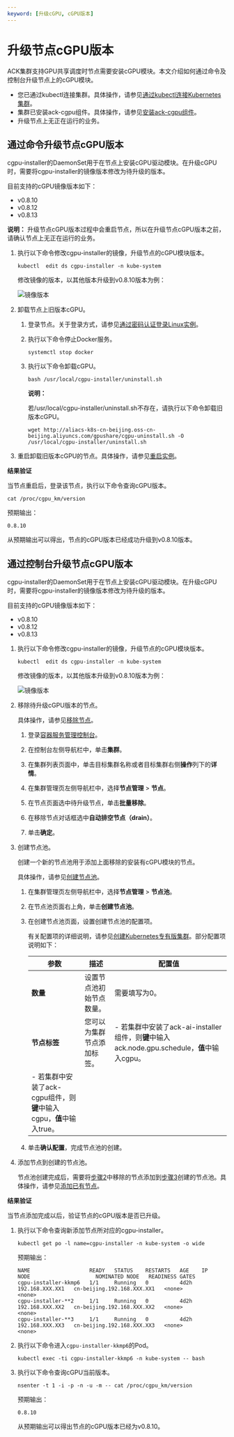 ```yaml
---
keyword: [升级cGPU, cGPU版本]
---
```


# 升级节点cGPU版本

ACK集群支持GPU共享调度时节点需要安装cGPU模块。本文介绍如何通过命令及控制台升级节点上的cGPU模块。

-   您已通过kubectl连接集群。具体操作，请参见[通过kubectl连接Kubernetes集群](/cn.zh-CN/Kubernetes集群用户指南/集群/连接集群/通过kubectl管理Kubernetes集群.md)。
-   集群已安装ack-cgpu组件。具体操作，请参见[安装ack-cgpu组件](/cn.zh-CN/Kubernetes集群用户指南/GPU/NPU/GPU调度/共享GPU调度/安装共享GPU组件.md)。
-   升级节点上无正在运行的业务。

## 通过命令升级节点cGPU版本

cgpu-installer的DaemonSet用于在节点上安装cGPU驱动模块。在升级cGPU时，需要将cgpu-installer的镜像版本修改为待升级的版本。

目前支持的cGPU镜像版本如下：

-   v0.8.10
-   v0.8.12
-   v0.8.13

**说明：** 升级节点cGPU版本过程中会重启节点，所以在升级节点cGPU版本之前，请确认节点上无正在运行的业务。

1.  执行以下命令修改cgpu-installer的镜像，升级节点的cGPU模块版本。

    ```
    kubectl  edit ds cgpu-installer -n kube-system
    ```

    修改镜像的版本，以其他版本升级到v0.8.10版本为例：

    ![镜像版本](https://static-aliyun-doc.oss-accelerate.aliyuncs.com/assets/img/zh-CN/2750795161/p251051.png)

2.  卸载节点上旧版本cGPU。

    1.  登录节点。关于登录方式，请参见[通过密码认证登录Linux实例](/cn.zh-CN/实例/连接实例/使用VNC连接实例/通过密码认证登录Linux实例.md)。

    2.  执行以下命令停止Docker服务。

        ```
        systemctl stop docker
        ```

    3.  执行以下命令卸载cGPU。

        ```
        bash /usr/local/cgpu-installer/uninstall.sh
        ```

        **说明：**

        若/usr/local/cgpu-installer/uninstall.sh不存在，请执行以下命令卸载旧版本cGPU。

        ```
        wget http://aliacs-k8s-cn-beijing.oss-cn-beijing.aliyuncs.com/gpushare/cgpu-uninstall.sh -O /usr/local/cgpu-installer/uninstall.sh
        ```

3.  重启卸载旧版本cGPU的节点。具体操作，请参见[重启实例](/cn.zh-CN/实例/管理实例/重启实例.md)。


**结果验证**

当节点重启后，登录该节点，执行以下命令查询cGPU版本。

```
cat /proc/cgpu_km/version
```

预期输出：

```
0.8.10
```

从预期输出可以得出，节点的cGPU版本已经成功升级到v0.8.10版本。

## 通过控制台升级节点cGPU版本

cgpu-installer的DaemonSet用于在节点上安装cGPU驱动模块。在升级cGPU时，需要将cgpu-installer的镜像版本修改为待升级的版本。

目前支持的cGPU镜像版本如下：

-   v0.8.10
-   v0.8.12
-   v0.8.13

1.  执行以下命令修改cgpu-installer的镜像，升级节点的cGPU模块版本。

    ```
    kubectl  edit ds cgpu-installer -n kube-system
    ```

    修改镜像的版本，以其他版本升级到v0.8.10版本为例：

    ![镜像版本](https://static-aliyun-doc.oss-accelerate.aliyuncs.com/assets/img/zh-CN/2750795161/p251051.png)

2.  移除待升级cGPU版本的节点。

    具体操作，请参见[移除节点](/cn.zh-CN/Kubernetes集群用户指南/节点与节点池/节点/移除节点.md)。

    1.  登录[容器服务管理控制台](https://cs.console.aliyun.com)。

    2.  在控制台左侧导航栏中，单击**集群**。

    3.  在集群列表页面中，单击目标集群名称或者目标集群右侧**操作**列下的**详情**。

    4.  在集群管理页左侧导航栏中，选择**节点管理** \> **节点**。

    5.  在节点页面选中待升级节点，单击**批量移除**。

    6.  在移除节点对话框选中**自动排空节点（drain）**。

    7.  单击**确定**。

3.  创建节点池。

    创建一个新的节点池用于添加上面移除的安装有cGPU模块的节点。

    具体操作，请参见[创建节点池](/cn.zh-CN/Kubernetes集群用户指南/节点与节点池/节点池/创建节点池.md)。

    1.  在集群管理页左侧导航栏中，选择**节点管理** \> **节点池**。

    2.  在节点池页面右上角，单击**创建节点池**。

    3.  在创建节点池页面，设置创建节点池的配置项。

        有关配置项的详细说明，请参见[创建Kubernetes专有版集群](/cn.zh-CN/Kubernetes集群用户指南/集群/创建集群/创建Kubernetes专有版集群.md)。部分配置项说明如下：

        |参数|描述|配置值|
        |--|--|---|
        |**数量**|设置节点池初始节点数量。|需要填写为0。|
        |**节点标签**|您可以为集群节点添加标签。|        -   若集群中安装了ack-ai-installer组件，则**键**中输入ack.node.gpu.schedule，**值**中输入cgpu。
        -   若集群中安装了ack-cgpu组件，则**键**中输入cgpu，**值**中输入true。 |

    4.  单击**确认配置**，完成节点池的创建。

4.  添加节点到创建的节点池。

    节点池创建完成后，需要将[步骤2](#step_c63_s6f_g0e)中移除的节点添加到[步骤3](#step_6nn_wov_c4r)创建的节点池。具体操作，请参见[添加已有节点](/cn.zh-CN/Kubernetes集群用户指南/节点与节点池/节点/添加已有节点.md)。


**结果验证**

当节点添加完成以后，验证节点的cGPU版本是否已升级。

1.  执行以下命令查询新添加节点所对应的cgpu-installer。

    ```
    kubectl get po -l name=cgpu-installer -n kube-system -o wide
    ```

    预期输出：

    ```
    NAME                   READY   STATUS    RESTARTS   AGE    IP                NODE                     NOMINATED NODE   READINESS GATES
    cgpu-installer-kkmp6   1/1     Running   0          4d2h   192.168.XXX.XX1   cn-beijing.192.168.XXX.XX1   <none>           <none>
    cgpu-installer-**2     1/1     Running   0          4d2h   192.168.XXX.XX2   cn-beijing.192.168.XXX.XX2   <none>           <none>
    cgpu-installer-**3     1/1     Running   0          4d2h   192.168.XXX.XX3   cn-beijing.192.168.XXX.XX3   <none>           <none>
    ```

2.  执行以下命令进入`cgpu-installer-kkmp6`的Pod。

    ```
    kubectl exec -ti cgpu-installer-kkmp6 -n kube-system -- bash
    ```

3.  执行以下命令查询cGPU当前版本。

    ```
    nsenter -t 1 -i -p -n -u -m -- cat /proc/cgpu_km/version
    ```

    预期输出：

    ```
    0.8.10
    ```

    从预期输出可以得出节点的cGPU版本已经为v0.8.10。


